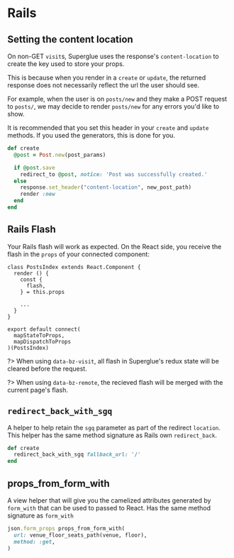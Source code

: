 # Rails

## Setting the content location

On non-GET `visit`s, Superglue uses the response's `content-location` to create
the key used to store your props.

This is because when you render in a `create` or `update`, the returned
response does not necessarily reflect the url the user should see.

For example, when the user is on `posts/new` and they make a POST request to
`posts/`, we may decide to render `posts/new` for any errors you'd like to
show.

It is recommended that you set this header in your `create` and `update`
methods. If you used the generators, this is done for you.

```ruby
def create
  @post = Post.new(post_params)

  if @post.save
    redirect_to @post, notice: 'Post was successfully created.'
  else
    response.set_header("content-location", new_post_path)
    render :new
  end
end
```

## Rails Flash
Your Rails flash will work as expected. On the React side, you receive the
flash in the `props` of your connected component:

```
class PostsIndex extends React.Component {
  render () {
    const {
      flash,
    } = this.props

    ...
  }
}

export default connect(
  mapStateToProps,
  mapDispatchToProps
)(PostsIndex)

```

?> When using `data-bz-visit`, all flash in Superglue's redux state will be cleared before the request.

?> When using `data-bz-remote`, the recieved flash will be merged with the current page's flash.


## `redirect_back_with_sgq`

A helper to help retain the `sgq` parameter as part of the redirect `location`.
This helper has the same method signature as Rails own `redirect_back`.

```ruby
def create
  redirect_back_with_sgq fallback_url: '/'
end
```

## props_from_form_with
A view helper that will give you the camelized attributes generated by
`form_with` that can be used to passed to React. Has the same method signature
as `form_with`

```ruby
json.form_props props_from_form_with(
  url: venue_floor_seats_path(venue, floor),
  method: :get,
)
```
